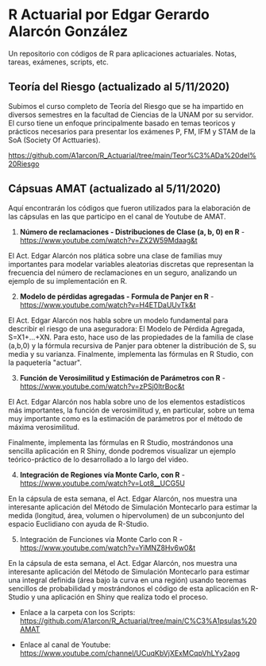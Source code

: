 # R Actuarial por Edgar Gerardo Alarcón González
Un repositorio con códigos de R para aplicaciones actuariales. Notas, tareas, exámenes, scripts, etc.

## Teoría del Riesgo (actualizado al 5/11/2020)
Subimos el curso completo de Teoría del Riesgo que se ha impartido en diversos semestres en la facultad de Ciencias de la UNAM por su servidor. El curso tiene un enfoque principalmente basado en temas teoricos y prácticos necesarios para presentar los exámenes P, FM, IFM y STAM de la SoA (Society Of Acttuaries).

https://github.com/A1arcon/R_Actuarial/tree/main/Teor%C3%ADa%20del%20Riesgo

## Cápsuas AMAT (actualizado al 5/11/2020)

Aquí encontrarán los códigos que fueron utilizados para la elaboración de las cápsulas en las que participo en el canal de Youtube de AMAT.

1. **Número de reclamaciones - Distribuciones de Clase (a, b, 0) en R** - https://www.youtube.com/watch?v=ZX2W59Mdaag&t

El Act. Edgar Alarcón nos plática sobre una clase de familias muy importantes para modelar variables aleatorias discretas que representan la frecuencia del número de reclamaciones en un seguro, analizando un ejemplo de su implementación en R.

2. **Modelo de pérdidas agregadas - Formula de Panjer en R** - https://www.youtube.com/watch?v=H4ETDaUUvTk&t

El Act. Edgar Alarcón nos habla sobre un modelo fundamental para describir el riesgo de una aseguradora: El Modelo de Pérdida Agregada, S=X1+...+XN. Para esto, hace uso de las propiedades de la familia de clase (a,b,0) y la fórmula recursiva de Panjer para obtener la distribución de S, su media y su varianza. Finalmente, implementa las fórmulas en R Studio, con la paquetería "actuar".

3. **Función de Verosimilitud y Estimación de Parámetros con R** - https://www.youtube.com/watch?v=zPSj0ltrBoc&t

El Act. Edgar Alarcón nos habla sobre uno de los elementos estadísticos más importantes, la función de verosimilitud y, en particular, sobre un tema muy importante como es la estimación de parámetros por el método de máxima verosimilitud.

Finalmente, implementa las fórmulas en R Studio, mostrándonos una sencilla aplicación en R Shiny, donde podremos visualizar un ejemplo teórico-práctico de lo desarrollado a lo largo del video.

4. **Integración de Regiones vía Monte Carlo, con R** - https://www.youtube.com/watch?v=Lot8__UCG5U

En la cápsula de esta semana, el Act. Edgar Alarcón, nos muestra una interesante aplicación del Método de Simulación Montecarlo para estimar la medida (longitud, área, volumen o hipervolumen) de un subconjunto del espacio Euclidiano con ayuda de R-Studio. 

5. Integración de Funciones vía Monte Carlo con R - https://www.youtube.com/watch?v=YiMNZ8Hv6w0&t

En la cápsula de esta semana, el Act. Edgar Alarcón, nos muestra una interesante aplicación del Método de Simulación Montecarlo para estimar una integral definida (área bajo la curva en una región) usando teoremas sencillos de probabilidad y mostrándonos el código de esta aplicación en R-Studio y una aplicación en Shiny que realiza todo el proceso. 

- Enlace a la carpeta con los Scripts:  https://github.com/A1arcon/R_Actuarial/tree/main/C%C3%A1psulas%20AMAT

- Enlace al canal de Youtube: https://www.youtube.com/channel/UCuqKbVjXExMCqpVhLYy2aog

